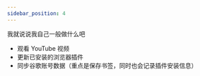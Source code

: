 ```yaml
---
sidebar_position: 4
---
```


我就说说我自己一般做什么吧

- 观看 YouTube 视频
- 更新已安装的浏览器插件
- 同步谷歌账号数据（重点是保存书签，同时也会记录插件安装信息）